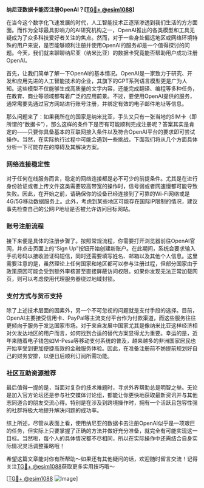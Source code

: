 **纳尼亚数据卡能否注册OpenAI？[[TG💪+ @esim1088](https://t.me/s/esim1088)]**

在当今这个数字化飞速发展的时代，人工智能技术正逐渐渗透到我们生活的方方面面。而作为全球最具影响力的AI研究机构之一，OpenAI推出的各类模型和工具无疑成为了众多科技爱好者关注的焦点。然而，对于一些身处偏远地区或网络环境特殊的用户来说，是否能够顺利注册并使用OpenAI的服务却是一个值得探讨的问题。今天，我们就来聊聊纳尼亚（纳米比亚）的数据卡究竟能否帮助用户成功注册OpenAI。

首先，让我们简单了解一下OpenAI的基本情况。OpenAI是一家致力于研究、开发和应用先进的人工智能技术的企业，其旗下的GPT系列语言模型更是广为人知。这些模型不仅能够生成高质量的文字内容，还能完成翻译、编程等多种任务，在教育、商业等领域都有着广泛的应用前景。不过，要使用OpenAI提供的服务，通常需要先通过官方网站进行账号注册，并绑定有效的电子邮件地址等信息。

那么问题来了：如果我所在的国家是纳米比亚，手头又只有一张当地的SIM卡（即所谓的“数据卡”），那么这样的条件下是否有可能顺利完成注册呢？答案其实是肯定的——只要你具备基本的互联网接入条件以及符合OpenAI平台的要求即可尝试操作。当然，在实际执行过程中可能会遇到一些挑战，下面我们将从几个方面具体分析一下可能存在的障碍及其解决方案。

### 网络连接稳定性

对于任何在线服务而言，稳定的网络连接都是必不可少的前提条件。尤其是在进行身份验证或者上传文件这类需要较高带宽的操作时，信号弱或者网速慢都可能导致失败。因此，在开始之前，请确保你的设备已经连接到了可靠的Wi-Fi网络或是4G/5G移动数据服务上。此外，考虑到某些地区可能存在国际IP限制的情况，建议事先检查自己的公网IP地址是否被允许访问目标网站。

### 账号注册流程

接下来便是具体的注册步骤了。按照常规流程，你需要打开浏览器前往OpenAI官网，并点击页面上的“Sign Up”按钮开始创建新账户。在此期间，系统会要求输入手机号码以接收验证码短信，同时还需要填写姓名、邮箱以及其他个人信息。这里需要注意的是，虽然理论上任何国家和地区都可以参与注册过程，但部分国家由于政策原因可能会受到额外审核甚至直接屏蔽访问权限。如果你发现无法正常加载网页，则可以考虑使用代理服务器绕过地域封锁。

### 支付方式与货币支持

除了上述技术层面的因素外，另一个不可忽视的问题就是支付手段的选择。目前，OpenAI主要接受信用卡、PayPal等主流支付平台作为付款渠道，而这些服务往往更倾向于服务于发达国家市场。对于来自发展中国家尤其是像纳米比亚这样经济相对欠发达地区的用户而言，如何找到合适的替代方案显得尤为重要。幸运的是，近年来随着电子钱包如M-Pesa等移动支付系统的普及，越来越多的非洲国家居民也开始享受到更加便捷高效的金融服务体验。因此，在准备注册前不妨提前规划好自己的财务安排，以便日后顺利订阅所需功能。

### 社区互助资源推荐

最后值得一提的是，当面对复杂的技术难题时，寻求外界帮助总是明智之举。无论是加入官方论坛还是参与社交媒体讨论组，都能让你更快地获取最新资讯并与其他志同道合的朋友交流心得。特别是在涉及到跨境操作时，拥有一个活跃且包容性强的社群将极大地提升解决问题的成功率。

综上所述，尽管从表面上看，使用纳尼亚的数据卡去注册OpenAI似乎是一项艰巨的任务，但实际上只要掌握了正确的方法并做好充分准备，就完全有可能实现这一目标。当然啦，每个人的具体情况都不尽相同，所以在实际操作中还需结合自身实际情况灵活调整策略哦！

希望这篇文章能对你有所帮助～如果还有其他疑问的话，欢迎随时留言交流！记得关注[TG💪+ @esim1088](https://t.me/s/esim1088)获取更多实用技巧哦～

[[TG💪+ @esim1088](https://t.me/s/esim1088) ![Image](https://i.postimg.cc/4NQfJmqS/Snipaste-2025-05-13-00-14-12.png)]